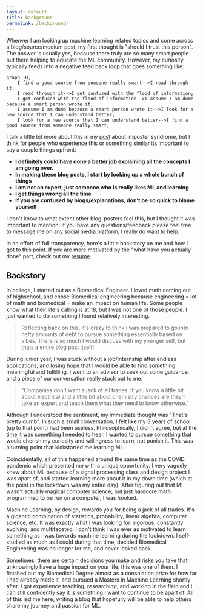 ```yaml
---
layout: default
title: background
permalink: /background/
---
```


Whenver I am looking up machine learning related topics and come across a blog/source/medium post, my first thought is "should I trust this person". The answer is usually yes, because there truly are so many smart people out there helping to educate the ML community. However, my curiosity typically feeds into a negative feed back loop that goes something like: 

```mermaid
graph TD;
    I find a good source from someone really smart-->I read through it;
    I read through it-->I get confused with the flood of information;
    I get confused with the flood of information-->I assume I am dumb because a smart person wrote it;
    I assume I am dumb because a smart person wrote it-->I look for a new source that I can understand better;
    I look for a new source that I can understand better-->I find a good source from someone really smart;
```

I talk a little bit more about this in my [post]() about imposter syndrome, but I think for people who experience this or something similar its important to say a couple things upfront: 
- **I definitely could have done a better job explaining all the concepts I am going over.**
- **In making these blog posts, I start by looking up a whole bunch of things**
- **I am not an expert, just someone who is really likes ML and learning**
- **I get things wrong all the time**
- **If you are confused by blogs/explanations, don't be so quick to blame yourself** 

I don't know to what extent other blog-posters feel this, but I thought it was important to mention. If you have any questions/feedback please feel free to message me on any social media platform, I really do want to help. 

In an effort of full transparency, here's a little backstory on me and how I got to this point. If you are more motivated by the "what have you actually done" part, check out my [resume](). 

## Backstory

In college, I started out as a Biomedical Engineer. I loved math coming out of highschool, and chose Biomedical engineering because engineering = lot of math and biomedical = make an impact on human life. Some people know what their life's calling is at 18, but I was not one of those people. I just wanted to do something I found relatively interesting.

> Reflecting back on this, it's crazy to think I was prepared to go into hefty amounts of debt to pursue something essentially based on vibes. There is so much I would discuss with my younger self, but thats a entire blog post itself!

During junior year, I was stuck without a job/internship after endless applications, and losing hope that I would be able to find something meaningful and fulfilling. I went to an advisor to seek out some guidance, and a piece of our conversation really stuck out to me. 

> "Companies don't want a jack of all trades. If you know a little bit about electrical and a little bit about chemistry chances are they'll take an expert and teach them what they need to know otherwise." 

Although I understood the sentiment, my immediate thought was "That's pretty dumb". In such a small conversation, I felt like my 3 years of school (up to that point) had been useless. Philosophically, I didn't agree, but at the time it was something I needed to hear. I wanted to pursue something that would cherish my curiosity and willingness to learn, not punish it. This was a turning point that kickstarted me learning ML. 

Coincidentally, all of this happened around the same time as the COVID pandemic which presented me with a unique opportunity. I very vaguely knew about ML because of a signal processing class and design project I was apart of, and started learning more about it in my down time (which at the point in the lockdown was my entire day). After figuring out that ML wasn't actually magical computer science, but just hardcore math programmed to be run on a computer, I was hooked.

Machine Learning, by design, rewards you for being a jack of all trades. It's a gigantic combination of statistics, probability, linear algebra, computer science, etc. It was exactly what I was looking for: rigorous, constantly evolving, and multifaceted. I don't think I was ever as motivated to learn something as I was towards machine learning during the lockdown. I self-studied as much as I could during that time, decided Biomedical Engineering was no longer for me, and never looked back. 

Sometimes, there are certain decisions you make and risks you take that unknowingly have a huge impact on your life: this was one of them. I finished out my Biomedical Degree almost as a consolation prize for how far I had already made it, and pursued a Masters in Machine Learning shortly after. I got experience teaching, researching, and working in the field and I can still confidently say it is something I want to continue to be apart of. All of this led me here, writing a blog that hopefully will be able to help others share my journey and passion for ML.  

